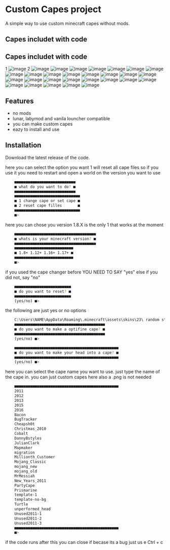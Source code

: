 
# Custom Capes project

A simple way to use custom minecraft capes without mods.


## Capes includet with code


## Capes includet with code
1
![image](https://github.com/overnice-exe/custom-capes/blob/main/2011.png)
2
![image](https://github.com/overnice-exe/custom-capes/blob/main/2012.png)
![image](https://github.com/overnice-exe/custom-capes/blob/main/2013.png)
![image](https://github.com/overnice-exe/custom-capes/blob/main/2015.png)
![image](https://github.com/overnice-exe/custom-capes/blob/main/2016.png)
![image](https://github.com/overnice-exe/custom-capes/blob/main/Bacon.png)
![image](https://github.com/overnice-exe/custom-capes/blob/main/BugTracker.png)
![image](https://github.com/overnice-exe/custom-capes/blob/main/Cheapsh0t.png)
![image](https://github.com/overnice-exe/custom-capes/blob/main/Christmas_2010.png)
![image](https://github.com/overnice-exe/custom-capes/blob/main/Cobalt.png)
![image](https://github.com/overnice-exe/custom-capes/blob/main/DannyBstyles.png)
![image](https://github.com/overnice-exe/custom-capes/blob/main/JulianClark.png)
![image](https://github.com/overnice-exe/custom-capes/blob/main/Mapmaker.png)
![image](https://github.com/overnice-exe/custom-capes/blob/main/Millionth_Customer.png)
![image](https://github.com/overnice-exe/custom-capes/blob/main/Mojang_Classic.png)
![image](https://github.com/overnice-exe/custom-capes/blob/main/MrMessiah.png)
![image](https://github.com/overnice-exe/custom-capes/blob/main/New_Years_2011.png)
![image](https://github.com/overnice-exe/custom-capes/blob/main/PartyCape.png)
![image](https://github.com/overnice-exe/custom-capes/blob/main/Prismarine.png)
![image](https://github.com/overnice-exe/custom-capes/blob/main/Turtle.png)
![image](https://github.com/overnice-exe/custom-capes/blob/main/Unused2011-1.png)
![image](https://github.com/overnice-exe/custom-capes/blob/main/Unused2011-2.png)
![image](https://github.com/overnice-exe/custom-capes/blob/main/Unused2011-3.png)
![image](https://github.com/overnice-exe/custom-capes/blob/main/migration.png)
![image](https://github.com/overnice-exe/custom-capes/blob/main/mojang_new.png)
![image](https://github.com/overnice-exe/custom-capes/blob/main/mojang_old.png)
![image](https://github.com/overnice-exe/custom-capes/blob/main/template-1.png)
![image](https://github.com/overnice-exe/custom-capes/blob/main/template-no-bg.png)
![image](https://github.com/overnice-exe/custom-capes/blob/main/unperformed_head.png)




## Features

- no mods
- lunar, labymod and vanila louncher compatible
- you can make custom capes
- eazy to install and use


## Installation

Download the latest release of the code.


here you can select the option you want
1 will reset all cape files so if you use it you need to restart and open a world on the version you want to use
```bash
    ■■■■■■■■■■■■■■■■■■■■■■■■■■■
    ■ what do you want to do? ■
    ■■■■■■■■■■■■■■■■■■■■■■■■■■■
    ■■■■■■■■■■■■■■■■■■■■■■■■■■■■■
    ■ 1 change cape or set cape ■
    ■ 2 reset cape filles       ■
    ■■■■■■■■■■■■■■■■■■■■■■■■■■■■■
    ■>
```
here you can chose you version 1.8.X is the only 1 that works at the moment
```bash
    ■■■■■■■■■■■■■■■■■■■■■■■■■■■■■■■■■■■■
    ■ whats is your minecraft version? ■
    ■■■■■■■■■■■■■■■■■■■■■■■■■■■■■■■■■■■■
    ■■■■■■■■■■■■■■■■■■■■■■■■■■
    ■ 1.8+ 1.12+ 1.16+ 1.17+ ■
    ■■■■■■■■■■■■■■■■■■■■■■■■■■
    ■>
```
if you used the cape changer before YOU NEED TO SAY "yes" else if you did not, say "no"
```bash
    ■■■■■■■■■■■■■■■■■■■■■■■■■
    ■ do you want to reset? ■
    ■■■■■■■■■■■■■■■■■■■■■■■■■
    (yes/no) ■>
```
the following are just yes or no options
```bash
    C:\Users\NAME\AppData\Roaming\.minecraft\assets\skins\23\ random string to text
    ■■■■■■■■■■■■■■■■■■■■■■■■■■■■■■■■■■■■■■■■
    ■ do you want to make a optifine cape? ■
    ■■■■■■■■■■■■■■■■■■■■■■■■■■■■■■■■■■■■■■■■
    (yes/no) ■>
```

```bash
    ■■■■■■■■■■■■■■■■■■■■■■■■■■■■■■■■■■■■■■■■■■■■■■
    ■ do you want to make your head into a cape? ■
    ■■■■■■■■■■■■■■■■■■■■■■■■■■■■■■■■■■■■■■■■■■■■■■
    (yes/no) ■>
```
here you can select the cape name you want to use. just type the name of the cape in. you can just custom capes here also a .png is not needed
```bash
    ■■■■■■■■■■■■■■■■■■■■■■■■■■■■■■■■■■■■■■■■■■■■■■
    2011
    2012
    2013
    2015
    2016
    Bacon
    BugTracker
    Cheapsh0t
    Christmas_2010
    Cobalt
    DannyBstyles
    JulianClark
    Mapmaker
    migration
    Millionth_Customer
    Mojang_Classic
    mojang_new
    mojang_old
    MrMessiah
    New_Years_2011
    PartyCape
    Prismarine
    template-1
    template-no-bg
    Turtle
    unperformed_head
    Unused2011-1
    Unused2011-2
    Unused2011-3
    ■■■■■■■■■■■■■■■■■■■■■■■■■■■■■■■■■■■■■■■■■■■■■■
    ■>
```
if the code runs after this you can close if becase its a bug just us e Ctrl + c

    
